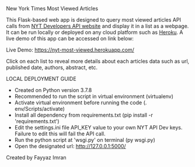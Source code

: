 New York Times Most Viewed Articles

This Flask-based web app is designed to query most viewed articles API calls from [NYT Developers API website](https://developer.nytimes.com/) and display it in a list as a webpage.
It can be run locally or deployed on any cloud platform such as [Heroku](https://www.heroku.com). A live demo of this app can be accessed on link below:

Live Demo: https://nyt-most-viewed.herokuapp.com/

Click on each list to reveal more details about each articles data such as url, published date, authors, abstract, etc.

LOCAL DEPLOYMENT GUIDE

- Created on Python version 3.7.8
- Recommended to run the script in virtual environment (virtualenv)
- Activate virtual environment before running the code (. env/Scripts/activate)
- Install all dependency from requirements.txt (pip install -r 'requirements.txt')
- Edit the settings.ini file API_KEY value to your own NYT API Dev keys. Failure to edit this will fail the API call.
- Run the python script at 'wsgi.py' on terminal (py wsgi.py)
- Open the designated url: http://127.0.0.1:5000/ 


Created by Fayyaz Imran